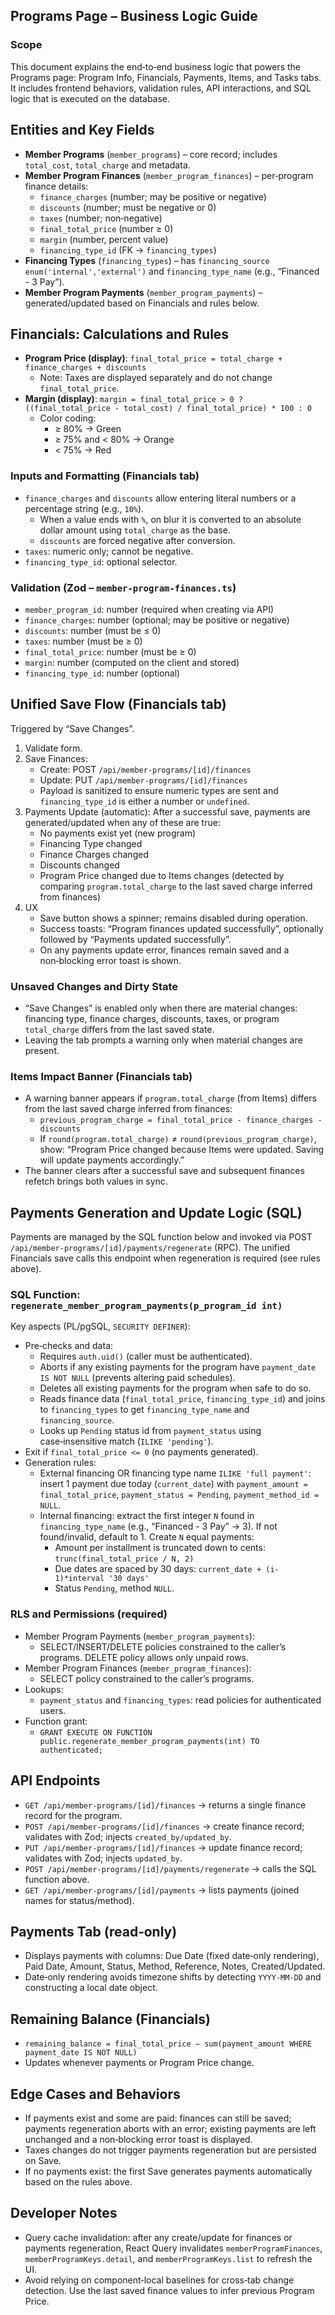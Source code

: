 ## Programs Page – Business Logic Guide

### Scope

This document explains the end‑to‑end business logic that powers the Programs page: Program Info, Financials, Payments, Items, and Tasks tabs. It includes frontend behaviors, validation rules, API interactions, and SQL logic that is executed on the database.

## Entities and Key Fields

- **Member Programs** (`member_programs`) – core record; includes `total_cost`, `total_charge` and metadata.
- **Member Program Finances** (`member_program_finances`) – per‑program finance details:
  - `finance_charges` (number; may be positive or negative)
  - `discounts` (number; must be negative or 0)
  - `taxes` (number; non‑negative)
  - `final_total_price` (number ≥ 0)
  - `margin` (number, percent value)
  - `financing_type_id` (FK → `financing_types`)
- **Financing Types** (`financing_types`) – has `financing_source enum('internal','external')` and `financing_type_name` (e.g., “Financed - 3 Pay”).
- **Member Program Payments** (`member_program_payments`) – generated/updated based on Financials and rules below.

## Financials: Calculations and Rules

- **Program Price (display)**: `final_total_price = total_charge + finance_charges + discounts`
  - Note: Taxes are displayed separately and do not change `final_total_price`.
- **Margin (display)**: `margin = final_total_price > 0 ? ((final_total_price - total_cost) / final_total_price) * 100 : 0`
  - Color coding:
    - ≥ 80% → Green
    - ≥ 75% and < 80% → Orange
    - < 75% → Red

### Inputs and Formatting (Financials tab)

- `finance_charges` and `discounts` allow entering literal numbers or a percentage string (e.g., `10%`).
  - When a value ends with `%`, on blur it is converted to an absolute dollar amount using `total_charge` as the base.
  - `discounts` are forced negative after conversion.
- `taxes`: numeric only; cannot be negative.
- `financing_type_id`: optional selector.

### Validation (Zod – `member-program-finances.ts`)

- `member_program_id`: number (required when creating via API)
- `finance_charges`: number (optional; may be positive or negative)
- `discounts`: number (must be ≤ 0)
- `taxes`: number (must be ≥ 0)
- `final_total_price`: number (must be ≥ 0)
- `margin`: number (computed on the client and stored)
- `financing_type_id`: number (optional)

## Unified Save Flow (Financials tab)

Triggered by “Save Changes”.

1. Validate form.
2. Save Finances:
   - Create: POST `/api/member-programs/[id]/finances`
   - Update: PUT `/api/member-programs/[id]/finances`
   - Payload is sanitized to ensure numeric types are sent and `financing_type_id` is either a number or `undefined`.
3. Payments Update (automatic): After a successful save, payments are generated/updated when any of these are true:
   - No payments exist yet (new program)
   - Financing Type changed
   - Finance Charges changed
   - Discounts changed
   - Program Price changed due to Items changes (detected by comparing `program.total_charge` to the last saved charge inferred from finances)
4. UX
   - Save button shows a spinner; remains disabled during operation.
   - Success toasts: “Program finances updated successfully”, optionally followed by “Payments updated successfully”.
   - On any payments update error, finances remain saved and a non‑blocking error toast is shown.

### Unsaved Changes and Dirty State

- “Save Changes” is enabled only when there are material changes: financing type, finance charges, discounts, taxes, or program `total_charge` differs from the last saved state.
- Leaving the tab prompts a warning only when material changes are present.

### Items Impact Banner (Financials tab)

- A warning banner appears if `program.total_charge` (from Items) differs from the last saved charge inferred from finances:
  - `previous_program_charge = final_total_price - finance_charges - discounts`
  - If `round(program.total_charge)` ≠ `round(previous_program_charge)`, show: “Program Price changed because Items were updated. Saving will update payments accordingly.”
- The banner clears after a successful save and subsequent finances refetch brings both values in sync.

## Payments Generation and Update Logic (SQL)

Payments are managed by the SQL function below and invoked via POST `/api/member-programs/[id]/payments/regenerate` (RPC). The unified Financials save calls this endpoint when regeneration is required (see rules above).

### SQL Function: `regenerate_member_program_payments(p_program_id int)`

Key aspects (PL/pgSQL, `SECURITY DEFINER`):

- Pre‑checks and data:
  - Requires `auth.uid()` (caller must be authenticated).
  - Aborts if any existing payments for the program have `payment_date IS NOT NULL` (prevents altering paid schedules).
  - Deletes all existing payments for the program when safe to do so.
  - Reads finance data (`final_total_price`, `financing_type_id`) and joins to `financing_types` to get `financing_type_name` and `financing_source`.
  - Looks up `Pending` status id from `payment_status` using case‑insensitive match (`ILIKE 'pending'`).
- Exit if `final_total_price <= 0` (no payments generated).
- Generation rules:
  - External financing OR financing type name `ILIKE 'full payment'`: insert 1 payment due today (`current_date`) with `payment_amount = final_total_price`, `payment_status = Pending`, `payment_method_id = NULL`.
  - Internal financing: extract the first integer `N` found in `financing_type_name` (e.g., “Financed - 3 Pay” → 3). If not found/invalid, default to 1. Create `N` equal payments:
    - Amount per installment is truncated down to cents: `trunc(final_total_price / N, 2)`
    - Due dates are spaced by 30 days: `current_date + (i-1)*interval '30 days'`
    - Status `Pending`, method `NULL`.

### RLS and Permissions (required)

- Member Program Payments (`member_program_payments`):
  - SELECT/INSERT/DELETE policies constrained to the caller’s programs. DELETE policy allows only unpaid rows.
- Member Program Finances (`member_program_finances`):
  - SELECT policy constrained to the caller’s programs.
- Lookups:
  - `payment_status` and `financing_types`: read policies for authenticated users.
- Function grant:
  - `GRANT EXECUTE ON FUNCTION public.regenerate_member_program_payments(int) TO authenticated;`

## API Endpoints

- `GET /api/member-programs/[id]/finances` → returns a single finance record for the program.
- `POST /api/member-programs/[id]/finances` → create finance record; validates with Zod; injects `created_by/updated_by`.
- `PUT /api/member-programs/[id]/finances` → update finance record; validates with Zod; injects `updated_by`.
- `POST /api/member-programs/[id]/payments/regenerate` → calls the SQL function above.
- `GET /api/member-programs/[id]/payments` → lists payments (joined names for status/method).

## Payments Tab (read‑only)

- Displays payments with columns: Due Date (fixed date‑only rendering), Paid Date, Amount, Status, Method, Reference, Notes, Created/Updated.
- Date‑only rendering avoids timezone shifts by detecting `YYYY-MM-DD` and constructing a local date object.

## Remaining Balance (Financials)

- `remaining_balance = final_total_price − sum(payment_amount WHERE payment_date IS NOT NULL)`
- Updates whenever payments or Program Price change.

## Edge Cases and Behaviors

- If payments exist and some are paid: finances can still be saved; payments regeneration aborts with an error; existing payments are left unchanged and a non‑blocking error toast is displayed.
- Taxes changes do not trigger payments regeneration but are persisted on Save.
- If no payments exist: the first Save generates payments automatically based on the rules above.

## Developer Notes

- Query cache invalidation: after any create/update for finances or payments regeneration, React Query invalidates `memberProgramFinances`, `memberProgramKeys.detail`, and `memberProgramKeys.list` to refresh the UI.
- Avoid relying on component‑local baselines for cross‑tab change detection. Use the last saved finance values to infer previous Program Price.
